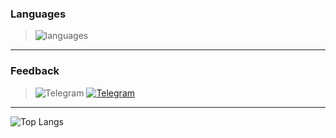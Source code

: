 ### Languages
> ![languages](https://skillicons.dev/icons?i=c,cpp,rust,python)

---

### Feedback
> ![Telegram](https://img.shields.io/badge/Telegram:-white.svg)
[![Telegram](https://img.icons8.com/fluency/20/000000/telegram-app.png)](https://t.me/kxrnel32)

---

![Top Langs](https://github-readme-stats.vercel.app/api/top-langs/?username=reslaid&show_icons=true&theme=dracula&border_radius=10&hide_border=true&hide_title=true&langs_count=3)
